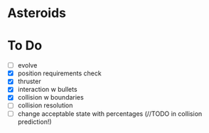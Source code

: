 # Asteroids
# To Do
- [ ] evolve
- [X] position requirements check
- [X] thruster
- [X] interaction w bullets
- [X] collision w boundaries
- [ ] collision resolution
- [ ] change acceptable state with percentages (//TODO in collision prediction!)